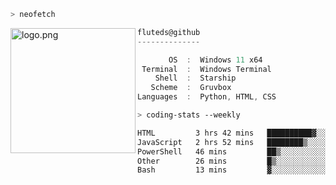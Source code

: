 ```zsh
> neofetch
```

<!--img align="left" src="https://github.com/fluteds.png" alt="logo.png" width="200"/>-->
<img align="left" src="https://external-content.duckduckgo.com/iu/?u=https%3A%2F%2F78.media.tumblr.com%2F975fca5f82161b190efdcaa05ffbd4ec%2Ftumblr_p6q6m9TJF01x3p3jmo1_500.png&f=1&nofb=1" alt="logo.png" width="200"/>

```csharp
fluteds@github
--------------

       OS  :  Windows 11 x64
 Terminal  :  Windows Terminal
    Shell  :  Starship
   Scheme  :  Gruvbox
Languages  :  Python, HTML, CSS
```

```zsh
> coding-stats --weekly
```

<!--START_SECTION:waka-->

```txt
HTML         3 hrs 42 mins   ██████████▓░░░░░░░░░░░░░░   42.70 %
JavaScript   2 hrs 52 mins   ████████▒░░░░░░░░░░░░░░░░   33.15 %
PowerShell   46 mins         ██▒░░░░░░░░░░░░░░░░░░░░░░   08.89 %
Other        26 mins         █▒░░░░░░░░░░░░░░░░░░░░░░░   05.15 %
Bash         13 mins         ▓░░░░░░░░░░░░░░░░░░░░░░░░   02.54 %
```

<!--END_SECTION:waka-->
